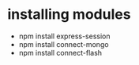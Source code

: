 # installing modules
- npm install express-session
- npm install connect-mongo
- npm install connect-flash
